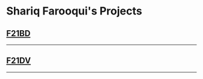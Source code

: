 # Shariq Farooqui's Projects  

## [F21BD](../f21bd/namespace.md)  
***    
## [F21DV](../f21dv/f21dv.md)  
***  
